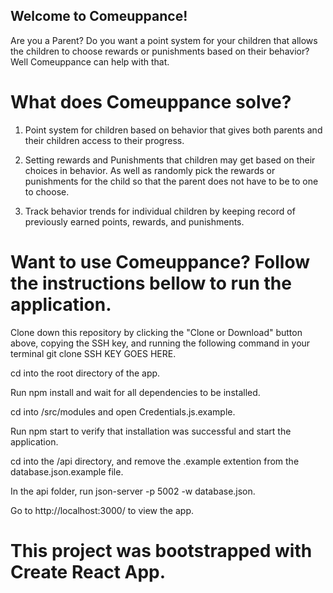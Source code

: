 ## Welcome to Comeuppance!

Are you a Parent? Do you want a point system for your children that allows the children to choose rewards or punishments based on their behavior? Well Comeuppance can help with that.

# What does Comeuppance solve?

1. Point system for children based on behavior that gives both parents and their children access to their progress.

2. Setting rewards and Punishments that children may get based on their choices in behavior. As well as randomly pick the rewards or punishments for the child so that the parent does not have to be to one to choose.

3. Track behavior trends for individual children by keeping record of previously earned points, rewards, and punishments.


# Want to use Comeuppance? Follow the instructions bellow to run the application.

Clone down this repository by clicking the "Clone or Download" button above, copying the SSH key, and running the following command in your terminal git clone SSH KEY GOES HERE.

cd into the root directory of the app.

Run npm install and wait for all dependencies to be installed.

cd into /src/modules and open Credentials.js.example.

Run npm start to verify that installation was successful and start the application.

cd into the /api directory, and remove the .example extention from the database.json.example file.

In the api folder, run json-server -p 5002 -w database.json.

Go to http://localhost:3000/ to view the app.

# This project was bootstrapped with Create React App.
